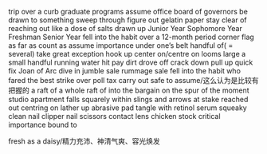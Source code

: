 trip over a curb
graduate programs
assume office
board of governors
be drawn to something
sweep through
figure out
gelatin paper
stay clear of
reaching out
like a dose of salts
drawn up
Junior Year
Sophomore Year
Freshman
Senior Year
fell into the habit
over a 12-month period
corner flag
as far as
count as
assume importance
under one’s belt
handful of( = several)
take great exception
hook up
center on/centre on
looms large
a small handful
running water
hit pay dirt
drove off
crack down
pull up
quick fix
Joan of Arc
dive in
jumble sale
rummage sale
fell into the habit
who fared the best
strike over
poll tax
carry out
safe to assume/这么认为是比较有把握的
a raft of
a whole raft of
into the bargain
on the spur of the moment
studio apartment
falls squarely within
slings and arrows
at stake
reached out
centring on
lather up
abrasive pad
tangle with
retinol serum
squeaky clean
nail clipper
nail scissors
contact lens
chicken stock
critical importance
bound to

fresh as a daisy/精力充沛、神清气爽、容光焕发